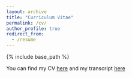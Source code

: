 ```yaml
---
layout: archive
title: "Curriculum Vitae"
permalink: /cv/
author_profile: true
redirect_from:
  - /resume
---
```


{% include base_path %}

You can find my CV [here](https://whyisverysmart.github.io/assets/Huanyu%20Wang%20CV.pdf) and my transcript [here](https://whyisverysmart.github.io/assets/Huanyu%20Wang%20Transcript.pdf)
